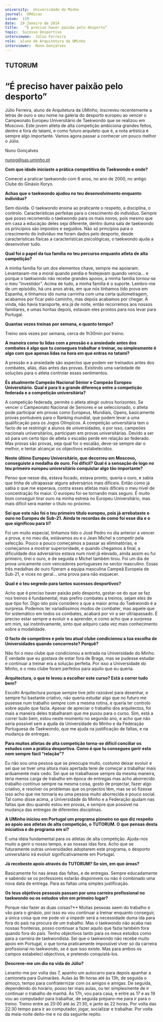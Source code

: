 ```yaml
---
university:  Universidade do Minho
journal:  UMdicas
issue:  119
date:  29 Janeiro de 2014
title:   “É preciso haver paixão pelo desporto”
topic:  Sucesso Desportivo
interviewee:  Júlio Ferreira 
role:  aluno de Arquitetura da UMinho 
interviewer:  Nuno Gonçalves
---
```

 

## TUTORUM

# “É preciso haver paixão pelo desporto”


Júlio Ferreira, aluno de Arquitetura da UMinho, inscreveu recentemente a letras de ouro o seu nome na galeria do desporto europeu ao vencer o Campeonato Europeu Universitário de Taekwondo que se realizou em Moscovo. Este jovem atleta de alta competição ambiciona grandes feitos, dentro e fora do tatami, e como futuro arquiteto que é, a nota artística é sempre algo importante. Vamos agora passar a conhecer um pouco melhor o Júlio.
 
Nuno Gonçalves 

nunog@sas.uminho.pt 

 
**Com que idade iniciaste a prática competitiva do Taekwondo e onde?**

Comecei a praticar taekwondo com 6 anos, no ano de 2000, no antigo Clube do Ginásio Koryo.

 
**Achas que o taekwondo ajudou no teu desenvolvimento enquanto indivíduo?**

Sem dúvida. O taekwondo ensina ao praticante o respeito, a disciplina, o controlo. Características perfeitas para o crescimento do individuo. Sempre que posso recomendo o taekwondo para os mais novos, pois mesmo que em casa a educação deles seja diferente, dentro duma sala de taekwondo os princípios são impostos e seguidos. Não só princípios para o crescimento do individuo me foram dados pelo desporto, desde características físicas a características psicológicas, o taekwondo ajuda a desenvolver tudo.

 
**Qual foi o papel da tua família no teu percurso enquanto atleta de alta competição?**

A minha família foi um dos elementos chave, sempre me apoiaram. Levantavam-me a moral quando perdia e festejavam quando vencia… e porque o taekwondo não recebe grandes apoios, a minha família tornou-se o meu “investidor”. Acima de tudo, a minha família é o suporte. Lembro-me de um episódio, há uns anos atrás, em que nós tínhamos tido prova em Espanha, e tínhamos ido numa carrinha com uma certa quilometragem, acabamos por ficar pelo caminho, mas depois acabamos por chegar. À vinda, não havia transporte, era já de noite, então recorremos aos nossos familiares, e umas horitas depois, estavam eles prontos para nos levar para Portugal.

 
**Quantas vezes treinas por semana, e quanto tempo?**

Treino seis vezes por semana, cerca de 1h30min por treino.

 
**A maneira como tu lidas com a pressão e a ansiedade antes dos combates é algo que tu consegues trabalhar e treinar, ou simplesmente é algo com que apenas lidas na hora em que entras no tatami?**

A pressão e a ansiedade são aspectos que podem ser treinados antes dos combates, aliás, dias antes das provas. Existindo uma variedade de soluções para o atleta controlar esses sentimentos.

 
**És atualmente Campeão Nacional Sénior e Campeão Europeu Universitário. Qual é para ti a grande diferença entre a competição federada e a competição universitária?**

A competição federada, permite o atleta atingir outros horizontes. Se vencer o Campeonato Nacional de Seniores e se seleccionado, o atleta pode participar em provas como Europeus, Mundiais, Opens, basicamente provas pontuáveis para o Ranking mundial, que podem levar a uma qualificação para os Jogos Olímpicos.
A competição universitária tem o facto de se restringir a alunos de universidades, e por isso, campeões nacionais universitários, participam em provas universitárias. Devido a ser só para um certo tipo de atleta o escalão perde em relação ao federado. Mas provas são provas, seja qual for o escalão, deve-se sempre dar o melhor, e tentar alcançar os objectivos estabelecidos.

 
**Neste último Europeu Universitário, que decorreu em Moscovo, conseguiste a medalha de ouro. Foi difícil? Qual é a sensação de logo no teu primeiro europeu universitário conquistar algo tão importante?**

Penso que nesse dia, estava focado, estava pronto, queria o ouro, e sabia que tinha de ultrapassar alguns adversários mais difíceis. Então como já sabia o que me esperava, contra esses atletas mais difíceis o meu nível de concentração foi maior. O europeu foi-se tornando mais seguro.
É muito bom conseguir tirar ouro na minha estreia no Europeu Universitário, mas mais difícil será manter o título no próximo.

 
**Sei que este não foi o teu primeiro título europeu, pois já arrebataste o ouro no Europeu de Sub-21. Ainda te recordas de como foi esse dia e o que significou para ti?**

Foi um muito especial, tínhamos tido o José Pedro no dia anterior a vencer a prova, e no meu dia, estávamos eu e o Jean Michel a competir pela selecção. Pouco a pouco começamos a passar as eliminatórias, e começamos a mostrar superioridade, e quando chegamos á final, a dificuldade dos adversários estava num nível já elevado, ainda assim eu fui primeiro, tirei o ouro, e de seguida o Michel também tirou. Foi um dia de prova unicamente com vencedores portugueses no sector masculino. Essas três medalhas de ouro fizeram a equipa masculina Campeã Europeia de Sub-21, e vices no geral… uma prova para não esquecer.

 
**Qual é o teu segredo para tantos sucessos desportivos?**

Acho que é preciso haver paixão pelo desporto, gostar-se do que se faz nos treinos é fundamental, mas prefiro combates a treinos, sejam eles de que tipo for. Digo isto pois considero a que a maior arma do Taekwondo é a surpresa. Podemos ter variadíssimos modos de combater, mas aquele que for sistemático em todos os combates, acabará por vir a ser ultrapassado. É preciso estar sempre a evoluir e a aprender, e como acho que a surpresa em mim, sai instintivamente, sinto que adquiro cada vez mais conhecimento sobre a modalidade.

 
**O facto de competires e pelo teu atual clube condicionou a tua escolha de Universidades quando concorreste? Porquê?**

Não foi o meu clube que condicionou a entrada na Universidade do Minho. É verdade que eu gostava de estar fora de Braga, mas se pudesse estudar e continuar a treinar era a solução perfeita. Por isso a Universidade do Minho, e o meu clube foram perfeitos para aquilo que eu queria.

 
**Arquitectura, o que te levou a escolher este curso? Está a correr tudo bem?**

Escolhi Arquitectura porque sempre tive jeito razoável para desenhar, e sempre fui bastante criativo, não queria estudar algo que no futuro me pusesse num trabalho sempre com a mesma rotina, e queria ter controlo sobre aquilo que fazia. Apesar de apreciar o trabalho dos arquitectos, foi mais a maneira deles trabalharam que me puxou para o curso.
Sim, está a correr tudo bem, estou neste momento no segundo ano, e acho que não seria possível sem a ajuda da Universidade do Minho e da Federação Portuguesa de Taekwondo, que me ajuda na justificação de faltas, e na mudança de entregas.

 
**Para muitos atletas de alta competição torna-se difícil conciliar os estudos com a prática desportiva. Como é que tu consegues gerir esta nem sempre fácil “relação”?**

Eu não sou uma pessoa que se preocupa muito, costumo deixar evoluir e sei que se tiver uma altura mais apertada terei de começar a trabalhar mais arduamente mais cedo. Sei que se trabalhasse sempre da mesma maneira, teria menos carga de trabalho em época de entregas mas acho aborrecido trabalho contínuo sempre na mesma coisa, gosto de projectar, fazer algo criativo, e resolver os problemas que os projectos têm, mas se só fizesse isso acho que me tornaria eu uma pessoa muito aborrecida e pouco social. Tal como disse acima, a Universidade do Minho e a Federação ajudam nas faltas que dou quando estou em provas, e sempre que possível na mudança das entregas de diferentes disciplinas.

 
**A UMinho iniciou em Portugal um programa pioneiro no que diz respeito ao apoio aos atletas de alta competição, o TUTORUM. O que pensas desta iniciativa e do programa em si?**

É uma ideia fundamental para os atletas de alta competição. Ajuda-nos muito a gerir o nosso tempo, e as nossas idas fora. Acho que se futuramente outras universidades adoptarem este programa, o desporto universitário irá evoluir significativamente em Portugal.

 
**Já recebeste apoio através do TUTORUM? Se sim, em que áreas?**

Basicamente foi nas áreas das faltas, e de entregas.
Sempre educadamente e sabendo se os professores estarão disponíveis ou não é combinado uma nova data de entrega. Para as faltas uma simples justificação.

 
**Os teus objetivos pessoais passam por uma carreira profissional no taekwondo ou os estudos vêm em primeiro lugar?**

Porque não fazer as duas coisas?**
Muitas pessoas saem do trabalho e vão para o ginásio, por isso eu vou continuar a treinar enquanto conseguir, a única coisa que me pode vir a impedir será a necessidade duma ida para fora do país na procura de um trabalho. Mas o taekwondo não acaba nas nossas fronteiras, posso continuar a fazer aquilo que fazia também fora quando fora do país. Tenho objectivos tanto para os meus estudos como para a carreira de taekwondista. Sei que o taekwondo não recebe muito apoio em Portugal, o que torna praticamente impossível viver só da carreira profissional no taekwondo, se é que isso existe. Mas para ambos os campos estabeleci objectivos, e pretendo conquistá-los.

 
**Descreve-me um dia na vida do Júlio?**

Levanto-me por volta das 7, apanho um autocarro para depois apanhar a camioneta para Guimarães.
Aulas às 9h horas até às 13h, de seguida o almoço, tempo para confraternizar com os amigos e amigas.
De seguida, dependendo do horário, posso ter mais aulas, ou ter simplesmente de ir continuar o trabalho de manhã. Às 17h, vou para casa, e entre as 17 e as 19 vou ao computador para trabalhar, de seguida preparo-me para ir para o treino. Treino entre as 20:00 até às 21:30, e janto às 22 horas. Por volta das 22:30 tempo para ir ao computador, jogar, socializar e trabalhar. Por volta da meia-noite deito-me e no dia seguinte repito.
 
